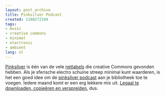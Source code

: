 ```yaml
---
layout: post_archive
title: Pinksilver Podcast
created: 1180272104
tags:
- music
- creative commons
- minimal
- electronic
- ambient
lang: nl
---
```

[Pinksilver](http://www.pinksilver.net) is één van de vele [netlabels](http://www.freesoftwaremagazine.com/articles/netlabels/) die creative Commons gevonden hebben. Als je sferische electro schuine streep minimal kunt waarderen, is het een goed idee om de [pinksilver podcast](http://www.pinksilver.net/podcast/) aan je bibliotheek toe te voegen. Iedere maand komt er een erg lekkere mix uit. [Legaal te downloaden, copieëren en verspreiden](http://creativecommons.org/licenses/by-nc-nd/2.0/deed-music), dus.

